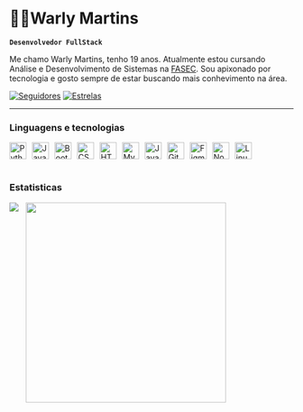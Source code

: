 # 🧑‍💻Warly Martins

**`Desenvolvedor FullStack`**

Me chamo Warly Martins, tenho 19 anos. Atualmente estou cursando Análise e Desenvolvimento de Sistemas na [FASEC](https://serradocarmo.edu.br/). Sou apixonado por tecnologia e gosto sempre de estar buscando mais conhevimento na área.

<p align="left">
      </a> 
      <a href="https://github.com/devwarly?tab=followers">
         <img alt="Seguidores" title="Me siga no Github" src="https://custom-icon-badges.demolab.com/github/followers/devwarly?color=236ad3&labelColor=1155ba&style=for-the-badge&logo=github&label=Seguidores&logoColor=white"/></a>
      <a href="https://github.com/devwarly?tab=repositories&sort=stargazers">
         <img alt="Estrelas" title="Total de estrelas no GitHub" src="https://custom-icon-badges.demolab.com/github/stars/devwarly?color=55960c&style=for-the-badge&labelColor=488207&logo=star&label=Estrelas"/></a>
   </p>

<hr>

### Linguagens e tecnologias

<div style="display: flex; box-sizing: border-box">
    <img title="Python" width= "30px" alt="Python" style="padding-right: 10px" src="https://cdn.jsdelivr.net/gh/devicons/devicon@latest/icons/python/python-original.svg" />
    <img title="Java" width= "30px" alt="Java" style="padding-right: 10px"  src="https://cdn.jsdelivr.net/gh/devicons/devicon@latest/icons/java/java-original.svg" />
    <img title="Bootstrap" width= "30px" alt="Bootstrap" style="padding-right: 10px" src="https://cdn.jsdelivr.net/gh/devicons/devicon@latest/icons/bootstrap/bootstrap-original.svg" />
    <img title="CSS" width= "30px" alt="CSS" style="padding-right: 10px" src="https://cdn.jsdelivr.net/gh/devicons/devicon@latest/icons/css3/css3-original.svg" />
    <img title="HTML" width= "30px" alt="HTML" style="padding-right: 10px" src="https://cdn.jsdelivr.net/gh/devicons/devicon@latest/icons/html5/html5-original.svg" />
    <img title="MySQL" width= "30px" alt="MySQL" style="padding-right: 10px"  src="https://cdn.jsdelivr.net/gh/devicons/devicon@latest/icons/mysql/mysql-original.svg" />
    <img title="JavaScript" width= "30px" alt="JavaScript" style="padding-right: 10px"  src="https://cdn.jsdelivr.net/gh/devicons/devicon@latest/icons/javascript/javascript-original.svg" />
    <img title="Git" width= "30px" alt="Git" style="padding-right: 10px" src="https://cdn.jsdelivr.net/gh/devicons/devicon@latest/icons/git/git-original.svg" />
    <img title="Figma" width= "30px" alt="Figma" style="padding-right: 10px" src="https://cdn.jsdelivr.net/gh/devicons/devicon@latest/icons/figma/figma-original.svg" />
    <img title="NodeJs" width= "30px" alt="NodeJs" style="padding-right: 10px" src="https://cdn.jsdelivr.net/gh/devicons/devicon@latest/icons/nodejs/nodejs-original.svg" />
    <img title="Linux" width= "30px" alt="Linux" style="padding-right: 10px"  src="https://cdn.jsdelivr.net/gh/devicons/devicon@latest/icons/linux/linux-original.svg" />
</div>
<br>

### Estatisticas
<p style="display: flex">
    <img
        align="left"
        style="padding-right: 10px" 
        src="https://github-readme-stats.vercel.app/api?username=devwarly&show_icons=true&theme=tokyonight&include_all_commits=true&locale=pt-br"
    /><img
        align="left"
        style="padding-right: 10px; width:355px" 
        src="https://github-readme-stats.vercel.app/api/top-langs/?username=devwarly&theme=tokyonight&layout=compact&custom_title=Tecnologias&langs_cout=9"
    />
</p>
   
